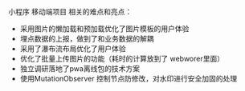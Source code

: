 小程序 移动端项目 相关的难点和亮点：

+ 采用图片的懒加载和预加载优化了图片模板的用户体验
+ 埋点数据的上报，做到了和业务数据的解耦
+ 采用了瀑布流布局优化了用户体验
+ 优化了批量上传图片的功能（耗时的计算放到了 webworer里面）
+ 独立调研落地了pwa离线包的技术方案
+ 使用MutationObserver 控制节点防修改，对水印进行安全加固的处理

